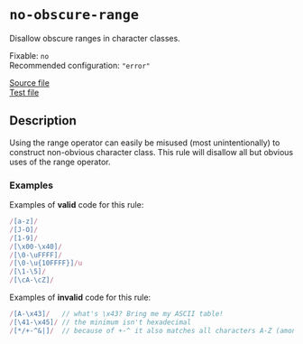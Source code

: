 # `no-obscure-range`

Disallow obscure ranges in character classes.

Fixable: `no` <br> Recommended configuration: `"error"`

[Source file](https://github.com/RunDevelopment/eslint-plugin-clean-regex/blob/master/lib/rules/no-obscure-range.js) <br> [Test file](https://github.com/RunDevelopment/eslint-plugin-clean-regex/blob/master/tests/lib/rules/no-obscure-range.js)


## Description

Using the range operator can easily be misused (most unintentionally) to construct non-obvious character class.
This rule will disallow all but obvious uses of the range operator.


### Examples

Examples of __valid__ code for this rule:

```js
/[a-z]/
/[J-O]/
/[1-9]/
/[\x00-\x40]/
/[\0-\uFFFF]/
/[\0-\u{10FFFF}]/u
/[\1-\5]/
/[\cA-\cZ]/
```

Examples of __invalid__ code for this rule:

```js
/[A-\x43]/   // what's \x43? Bring me my ASCII table!
/[\41-\x45]/ // the minimum isn't hexadecimal
/[*/+-^&|]/  // because of +-^ it also matches all characters A-Z (among other)
```
